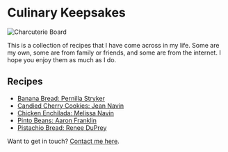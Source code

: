 # Culinary Keepsakes

![Charcuterie Board](/images/charcuterie.webp)

This is a collection of recipes that I have come across in my life. Some are my own, some are from family or friends, and some are from the internet. I hope you enjoy them as much as I do.

## Recipes

- [Banana Bread: Pernilla Stryker](/recipes/banana-bread/pernilla-stryker)
- [Candied Cherry Cookies: Jean Navin](/recipes/candied-cherry-cookies/jean-navin)
- [Chicken Enchilada: Melissa Navin](/recipes/chicken-enchilada/melissa-navin)
- [Pinto Beans: Aaron Franklin](/recipes/pinto-beans/aaron-franklin)
- [Pistachio Bread: Renee DuPrey](/recipes/pistachio-bread/renee-duprey)

Want to get in touch? [Contact me here](/contact).